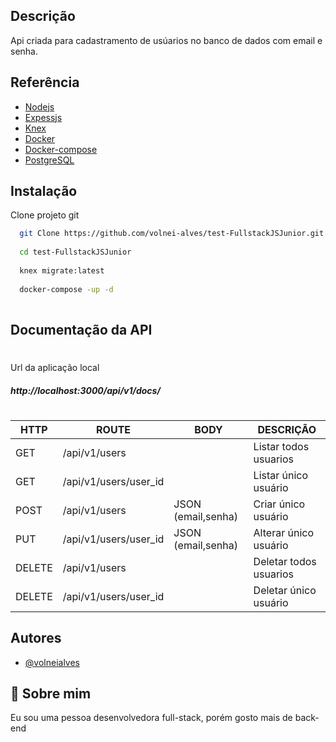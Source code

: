 
## Descrição

Api criada para cadastramento de usúarios no banco de dados com email e senha.


## Referência

 - [Nodejs ](https://nodejs.org/en/)
 - [Expessjs](https://expressjs.com/pt-br/)
 - [Knex ](https://knexjs.org/)
 - [Docker](https://docs.docker.com/) 
 - [Docker-compose](https://docs.docker.com/compose/)
 - [PostgreSQL](https://www.postgresql.org/)


## Instalação

Clone projeto git

```bash
  git Clone https://github.com/volnei-alves/test-FullstackJSJunior.git
  
  cd test-FullstackJSJunior
  
  knex migrate:latest
  
  docker-compose -up -d
  
```



## Documentação da API
#
Url da aplicação local
##### http://localhost:3000/api/v1/docs/
#
HTTP | ROUTE | BODY | DESCRIÇÃO |
| --- | ------ | ------ |  ------ |
| GET | /api/v1/users |  | Listar todos usuarios
| GET | /api/v1/users/user_id | | Listar único usuário
| POST | /api/v1/users | JSON (email,senha) | Criar único usuário
| PUT | /api/v1/users/user_id | JSON (email,senha) | Alterar único usuário
| DELETE | /api/v1/users | | Deletar todos usuarios
| DELETE | /api/v1/users/user_id | | Deletar único usuário



## Autores

- [@volneialves](https://github.com/volnei-alves)


## 🚀 Sobre mim
Eu sou uma pessoa desenvolvedora full-stack, porém gosto mais de back-end

